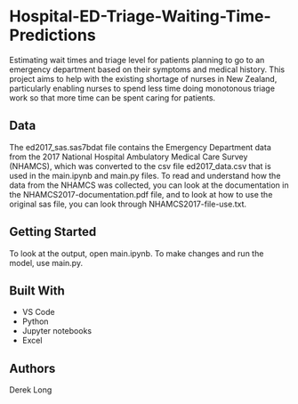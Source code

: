 # Hospital-ED-Triage-Waiting-Time-Predictions
Estimating wait times and triage level for patients planning to go to an emergency department based on their symptoms and medical history. This project aims to help with the existing shortage of nurses in New Zealand, particularly enabling nurses to spend less time doing monotonous triage work so that more time can be spent caring for patients.

## Data
The ed2017_sas.sas7bdat file contains the Emergency Department data from the 2017 National Hospital Ambulatory Medical Care Survey (NHAMCS), which was converted to the csv file ed2017_data.csv that is used in the main.ipynb and main.py files. To read and understand how the data from the NHAMCS was collected, you can look at the documentation in the NHAMCS2017-documentation.pdf file, and to look at how to use the original sas file, you can look through NHAMCS2017-file-use.txt.

## Getting Started
To look at the output, open main.ipynb. To make changes and run the model, use main.py.

## Built With
* VS Code
* Python
* Jupyter notebooks
* Excel

## Authors
Derek Long
